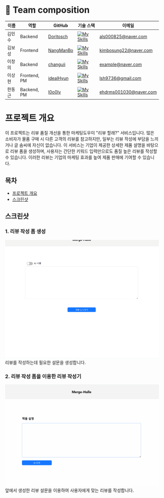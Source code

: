 # 📌 Team composition

| 이름 | 역할 | GitHub | 기술 스택 | 이메일 |  
|------|------|--------|-----------|-------|
| 김민수 | Backend | [Doritosch](https://github.com/Doritosch) | [![My Skills](https://skillicons.dev/icons?i=spring)](https://skillicons.dev) | als000825@naver.com |
| 김보성 | Frontend | [NangManBo](https://github.com/NangManBo) | [![My Skills](https://skillicons.dev/icons?i=react)](https://skillicons.dev) | kimbosung22@naver.com |
| 이창의 | Backend | [changuii](https://github.com/changuii) | [![My Skills](https://skillicons.dev/icons?i=spring)](https://skillicons.dev)  | example@naver.com |
| 이상현 | Frontend, PM | [idealHyun](https://github.com/idealHyun) | [![My Skills](https://skillicons.dev/icons?i=react)](https://skillicons.dev) | lsh9736@gmail.com |
| 한동근 | Backend, PM | [l0o0lv](https://github.com/l0o0lv) | [![My Skills](https://skillicons.dev/icons?i=spring)](https://skillicons.dev) | ehdrms001030@naver.com |


# 프로젝트 개요

이 프로젝트는 리뷰 품질 개선을 통한 마케팅도우미 "리뷰 할래?" 서비스입니다. 
많은 소비자가 물품 구매 시 다른 고객의 리뷰를 참고하지만, 일부는 리뷰 작성에 부담을 느끼거나 글 솜씨에 자신이 없습니다. 
이 서비스는 기업이 제공한 상세한 제품 설명을 바탕으로 리뷰 폼을 생성하며, 사용자는 간단한 키워드 입력만으로도 품질 높은 리뷰를 작성할 수 있습니다. 
이러한 리뷰는 기업의 마케팅 효과를 높여 제품 판매에 기여할 수 있습니다.

## 목차
- [프로젝트 개요](#프로젝트-개요)
- [스크린샷](#스크린샷)

## 스크린샷

### 1. 리뷰 작성 폼 생성
![](./image/1.gif)
리뷰를 작성하는데 필요한 설문을 생성합니다.

### 2. 리뷰 작성 폼을 이용한 리뷰 작성기
![](./image/2.gif)
앞에서 생성한 리뷰 설문을 이용하여 사용자에게 맞는 리뷰를 작성합니다.


